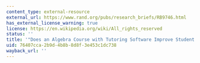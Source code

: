 ```yaml
---
content_type: external-resource
external_url: https://www.rand.org/pubs/research_briefs/RB9746.html
has_external_license_warning: true
license: https://en.wikipedia.org/wiki/All_rights_reserved
status: ''
title: '"Does an Algebra Course with Tutoring Software Improve Student Learning?"'
uid: 76407cca-2b9d-4b8b-8d8f-3e453c1dc738
wayback_url: ''
---
```

